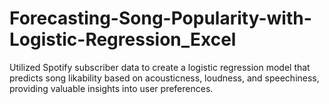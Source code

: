 # Forecasting-Song-Popularity-with-Logistic-Regression_Excel

Utilized Spotify subscriber data to create a logistic regression model that predicts song likability based on acousticness, loudness, and speechiness, providing valuable insights into user preferences.
